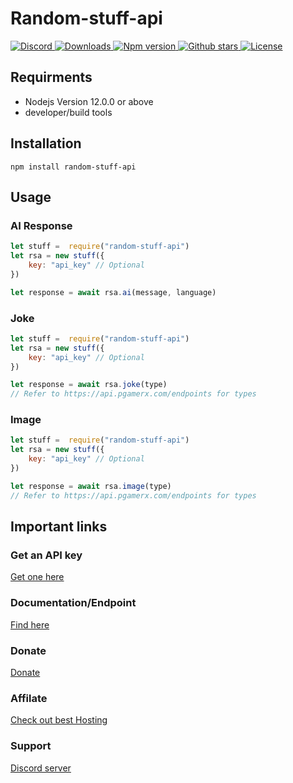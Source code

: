 # Random-stuff-api
<a href="https://discord.gg/y94PA8d">
<img src="https://img.shields.io/discord/690557545965813770?color=7289DA&label=Support&logo=discord&style=for-the-badge" alt="Discord">
</a>

<a href="https://www.npmjs.com/package/random-stuff-api">
<img src="https://img.shields.io/npm/dt/random-stuff-api?color=CC3534&logo=npm&style=for-the-badge" alt="Downloads">
</a>

<a href="https://www.npmjs.com/package/random-stuff-api">
<img src="https://img.shields.io/npm/v/random-stuff-api?color=red&label=Version&logo=npm&style=for-the-badge" alt="Npm version">
</a>
<a href="https://github.com/pgamerxdev/projects">
<img src="https://img.shields.io/github/stars/pgamerxdev/projects?color=333&logo=github&style=for-the-badge" alt="Github stars">
</a>

<a href="https://github.com/pgamerxdev/projects/blob/master/LICENSE">
<img src="https://img.shields.io/github/license/pgamerxdev/projects?color=6e5494&logo=github&style=for-the-badge" alt="License">
</a>

## Requirments
* Nodejs Version 12.0.0 or above
* developer/build tools

## Installation
```
npm install random-stuff-api
```
## Usage
### AI Response
```js
let stuff =  require("random-stuff-api")
let rsa = new stuff({
    key: "api_key" // Optional 
})

let response = await rsa.ai(message, language)
```
### Joke 
```js
let stuff =  require("random-stuff-api")
let rsa = new stuff({
    key: "api_key" // Optional 
})

let response = await rsa.joke(type)
// Refer to https://api.pgamerx.com/endpoints for types
```
### Image 
```js
let stuff =  require("random-stuff-api")
let rsa = new stuff({
    key: "api_key" // Optional 
})

let response = await rsa.image(type)
// Refer to https://api.pgamerx.com/endpoints for types
```
## Important links
### Get an API key
[Get one here](https://api.pgamerx.com/register)
### Documentation/Endpoint
[Find here](https://api.pgamerx.com/endpoints)
### Donate
[Donate](https://ko-fi.com/pgamerx)
### Affilate
[Check out best Hosting](https://u.pgamerx.com/sponsor)
### Support 
[Discord server](https://pgamerx.com/discord)

